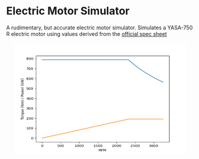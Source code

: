 # Electric Motor Simulator
A rudimentary, but accurate electric motor simulator. Simulates a YASA-750 R electric motor using values derived from the [official spec sheet](https://www.yasa.com/wp-content/uploads/2018/01/YASA-750-Product-Sheet.pdf)

<p align="center">
  <img width="460" height="300" src="https://raw.githubusercontent.com/ayaz-amin/electric_motor_sim/master/Figure_1.png">
</p>
